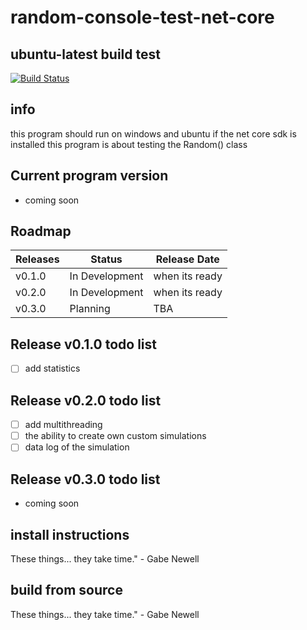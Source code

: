# random-console-test-net-core
## ubuntu-latest build test
[![Build Status](https://dev.azure.com/matzemail2434545/user3748/_apis/build/status/user3748.random-console-test-net-core?branchName=master)](https://dev.azure.com/matzemail2434545/user3748/_build/latest?definitionId=2&branchName=master)
## info
this program should run on windows and ubuntu if the net core sdk is installed
this program is about testing the Random() class

## Current program version
* coming soon
## Roadmap

Releases | Status | Release Date
------------ | ------------- | -------------
v0.1.0 | In Development | when its ready
v0.2.0 | In Development | when its ready
v0.3.0 | Planning | TBA
## Release v0.1.0 todo list
- [ ] add statistics
## Release v0.2.0 todo list
- [ ] add multithreading
- [ ] the ability to create own custom simulations
- [ ] data log of the simulation
## Release v0.3.0 todo list
* coming soon
## install instructions
These things... they take time." - Gabe Newell
## build from source
These things... they take time." - Gabe Newell